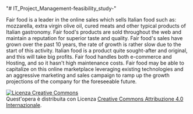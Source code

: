 "# IT_Project_Management-feasibility_study-" 

Fair food is a leader in the online sales which sells Italian food such as: mozzarella, extra
virgin olive oil, cured meats and other typical products of Italian gastronomy.
Fair food's products are sold throughout the web and maintain a reputation for superior taste
and quality. Fair food's sales have grown over the past 10 years, the rate of growth is rather
slow due to the start of this activity. Italian food is a product quite sought-after and original,
and this will take big profits. Fair food handles both e-commerce and Hosting, and so it hasn't
high maintenance costs. Fair food may be able to capitalize on this online marketplace
leveraging existing technologies and an aggressive marketing and sales campaign to ramp up
the growth projections of the company for the foreseeable future.

<a rel="license" href="http://creativecommons.org/licenses/by/4.0/"><img alt="Licenza Creative Commons" style="border-width:0" src="https://i.creativecommons.org/l/by/4.0/88x31.png" /></a><br />Quest'opera è distribuita con Licenza <a rel="license" href="http://creativecommons.org/licenses/by/4.0/">Creative Commons Attribuzione 4.0 Internazionale</a>.
